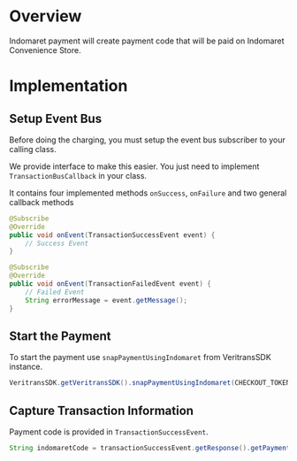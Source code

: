 # Overview

Indomaret payment will create payment code that will be paid on Indomaret Convenience Store.

# Implementation

## Setup Event Bus

Before doing the charging, you must setup the event bus subscriber to your calling class.

We provide interface to make this easier. You just need to implement `TransactionBusCallback` in your class.

It contains four implemented methods `onSuccess`, `onFailure` and two general callback methods

```Java
@Subscribe
@Override
public void onEvent(TransactionSuccessEvent event) {
    // Success Event
}

@Subscribe
@Override
public void onEvent(TransactionFailedEvent event) {
    // Failed Event
    String errorMessage = event.getMessage();
}
```

## Start the Payment

To start the payment use `snapPaymentUsingIndomaret` from VeritransSDK instance.

```Java
VeritransSDK.getVeritransSDK().snapPaymentUsingIndomaret(CHECKOUT_TOKEN);
```

## Capture Transaction Information

Payment code is provided in `TransactionSuccessEvent`.

```Java
String indomaretCode = transactionSuccessEvent.getResponse().getPaymentCodeIndomaret();
```
